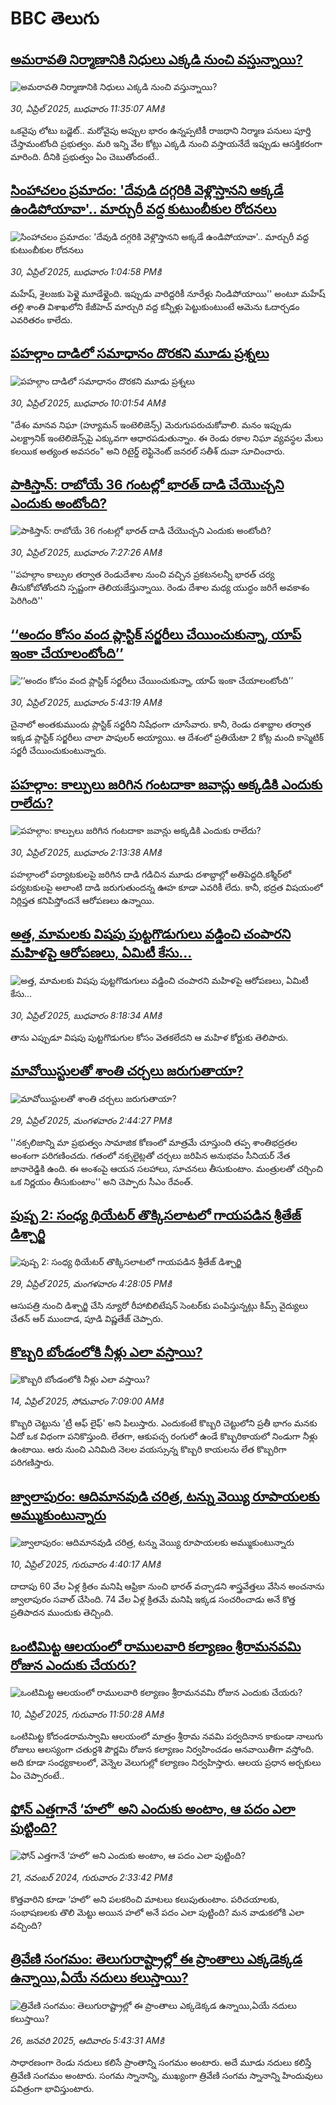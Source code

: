 # BBC తెలుగు## [అమరావతి నిర్మాణానికి నిధులు ఎక్కడి నుంచి వస్తున్నాయి?](https://www.bbc.com/telugu/articles/cpwz91d5l4eo?at_campaign=githubrss)![అమరావతి నిర్మాణానికి నిధులు ఎక్కడి నుంచి వస్తున్నాయి?](https://ichef.bbci.co.uk/ace/standard/240/cpsprodpb/009b/live/cc5aecd0-25b3-11f0-ba33-a19813bde9a6.jpg)_30, ఏప్రిల్ 2025, బుధవారం 11:35:07 AMకి_ఒకవైపు లోటు బడ్జెట్.. మరోవైపు అప్పుల భారం ఉన్నప్పటికీ రాజధాని నిర్మాణ పనులు పూర్తి చేస్తామంటోంది ప్రభుత్వం. మరి ఇన్ని వేల కోట్లు ఎక్కడి నుంచి వస్తాయనేదే ఇప్పుడు ఆసక్తికరంగా మారింది. దీనికి ప్రభుత్వం ఏం చెబుతోందంటే..## [సింహాచలం ప్రమాదం: 'దేవుడి దగ్గరికి వెళ్లొస్తానని అక్కడే ఉండిపోయావా'..  మార్చురీ వద్ద కుటుంబీకుల రోదనలు](https://www.bbc.com/telugu/articles/c2305ee12r9o?at_campaign=githubrss)![సింహాచలం ప్రమాదం: 'దేవుడి దగ్గరికి వెళ్లొస్తానని అక్కడే ఉండిపోయావా'..  మార్చురీ వద్ద కుటుంబీకుల రోదనలు](https://ichef.bbci.co.uk/ace/standard/240/cpsprodpb/fccc/live/87632ec0-25c3-11f0-841b-a5397059c731.jpg)_30, ఏప్రిల్ 2025, బుధవారం 1:04:58 PMకి_మహేష్, శైలజకు పెళ్లై మూడేళ్లైంది. ఇప్పుడు వారిద్దరికీ నూరేళ్లు నిండిపోయాయి'' అంటూ మహేష్ తల్లి శాంతి విశాఖలోని కేజీహెచ్ మార్చురి వద్ద కన్నీళ్లు పెట్టుకుంటుంటే ఆమెను ఓదార్చడం ఎవరితరం కాలేదు.## [పహల్గాం దాడిలో సమాధానం దొరకని మూడు ప్రశ్నలు](https://www.bbc.com/telugu/articles/cy0x60z17y4o?at_campaign=githubrss)![పహల్గాం దాడిలో సమాధానం దొరకని మూడు ప్రశ్నలు](https://ichef.bbci.co.uk/ace/standard/240/cpsprodpb/3f86/live/f4297230-2500-11f0-b26b-ab62c890638b.jpg)_30, ఏప్రిల్ 2025, బుధవారం 10:01:54 AMకి_"దేశం మానవ నిఘా (హ్యూమన్ ఇంటెలిజెన్స్) మెరుగుపరుచుకోవాలి. మనం ఇప్పుడు ఎలక్ట్రానిక్ ఇంటెలిజెన్స్‌పై ఎక్కువగా ఆధారపడుతున్నాం. ఈ రెండు రకాల నిఘా వ్యవస్థల మేలు కలయిక అత్యంత అవసరం" అని రిటైర్డ్ లెఫ్టినెంట్ జనరల్ సతీశ్ దువా సూచించారు.## [పాకిస్తాన్: రాబోయే 36 గంటల్లో భారత్ దాడి చేయొచ్చని ఎందుకు అంటోంది? ](https://www.bbc.com/telugu/articles/c05nqezv1vjo?at_campaign=githubrss)![పాకిస్తాన్: రాబోయే 36 గంటల్లో భారత్ దాడి చేయొచ్చని ఎందుకు అంటోంది? ](https://ichef.bbci.co.uk/ace/standard/240/cpsprodpb/5e43/live/8f19f410-258b-11f0-8c93-17b95c5aba9f.png)_30, ఏప్రిల్ 2025, బుధవారం 7:27:26 AMకి_''పహల్గాం కాల్పుల తర్వాత రెండుదేశాల నుంచి వచ్చిన ప్రకటనలన్నీ భారత్ చర్య తీసుకోబోతోందని స్పష్టంగా తెలియజేస్తున్నాయి. రెండు దేశాల మధ్య యుద్ధం జరిగే అవకాశం పెరిగింది''## [‘‘అందం కోసం వంద ప్లాస్టిక్ సర్జరీలు చేయించుకున్నా, యాప్ ఇంకా చేయాలంటోంది’’](https://www.bbc.com/telugu/articles/c5ylzl59z7xo?at_campaign=githubrss)![‘‘అందం కోసం వంద ప్లాస్టిక్ సర్జరీలు చేయించుకున్నా, యాప్ ఇంకా చేయాలంటోంది’’](https://ichef.bbci.co.uk/ace/standard/240/cpsprodpb/21d4/live/11992150-2405-11f0-8c2e-77498b1ce297.jpg)_30, ఏప్రిల్ 2025, బుధవారం 5:43:19 AMకి_చైనాలో అంతకుముందు ప్లాస్టిక్ సర్జరీని నిషేధంగా చూసేవారు. కానీ, రెండు దశాబ్దాల తర్వాత ఇక్కడ ప్లాస్టిక్ సర్జరీలు చాలా పాపులర్ అయ్యాయి. ఆ దేశంలో ప్రతియేటా 2 కోట్ల మంది కాస్మెటిక్ సర్జరీ చేయించుకుంటున్నారు.## [పహల్గాం: కాల్పులు జరిగిన గంటదాకా జవాన్లు అక్కడికి ఎందుకు రాలేదు?](https://www.bbc.com/telugu/articles/c4g26r3lrj0o?at_campaign=githubrss)![పహల్గాం: కాల్పులు జరిగిన గంటదాకా జవాన్లు అక్కడికి ఎందుకు రాలేదు?](https://ichef.bbci.co.uk/ace/standard/240/cpsprodpb/ba75/live/ae3d33a0-2560-11f0-b10a-cf917f51c6f9.jpg)_30, ఏప్రిల్ 2025, బుధవారం 2:13:38 AMకి_పహల్గాంలో పర్యాటకులపై జరిగిన దాడి గడిచిన మూడు దశాబ్దాల్లో అతిపెద్దది.కశ్మీర్‌లో పర్యటకులపై అలాంటి దాడి జరుగుతుందన్న ఊహ కూడా ఎవరికీ లేదు. కానీ, భద్రత విషయంలో  నిర్లిప్తత కనిపిస్తోందనే ఆరోపణలు ఉన్నాయి.## [అత్త, మామలకు విషపు పుట్టగొడుగులు వడ్డించి చంపారని మహిళపై ఆరోపణలు, ఏమిటీ కేసు...](https://www.bbc.com/telugu/articles/c0m97llpdepo?at_campaign=githubrss)![అత్త, మామలకు విషపు పుట్టగొడుగులు వడ్డించి చంపారని మహిళపై ఆరోపణలు, ఏమిటీ కేసు...](https://ichef.bbci.co.uk/ace/standard/240/cpsprodpb/b512/live/c2965af0-258f-11f0-8c93-17b95c5aba9f.jpg)_30, ఏప్రిల్ 2025, బుధవారం 8:18:34 AMకి_తాను ఎప్పుడూ విషపు పుట్టగొడుగుల కోసం వెతకలేదని ఆ మహిళ కోర్టుకు తెలిపారు.## [మావోయిస్టులతో శాంతి చర్చలు జరుగుతాయా?](https://www.bbc.com/telugu/articles/c14xy44k15ko?at_campaign=githubrss)![మావోయిస్టులతో శాంతి చర్చలు జరుగుతాయా?](https://ichef.bbci.co.uk/ace/standard/240/cpsprodpb/e851/live/da8407d0-2507-11f0-b26b-ab62c890638b.png)_29, ఏప్రిల్ 2025, మంగళవారం 2:44:27 PMకి_''నక్సలిజాన్ని మా ప్రభుత్వం సామాజిక కోణంలో మాత్రమే చూస్తుంది తప్ప శాంతిభద్రతల అంశంగా పరిగణించదు. గతంలో నక్సలైట్లతో చర్చలు జరిపిన అనుభవం సీనియర్ నేత జానారెడ్డికి ఉంది. ఈ అంశంపై ఆయన సలహాలు, సూచనలు తీసుకుంటాం. మంత్రులతో చర్చించి ఒక నిర్ణయం తీసుకుంటాం'' అని చెప్పారు సీఎం రేవంత్.## [పుష్ప 2: సంధ్య థియేటర్ తొక్కిసలాటలో గాయపడిన శ్రీతేజ్ డిశ్చార్జి](https://www.bbc.com/telugu/articles/c793gn334vpo?at_campaign=githubrss)![పుష్ప 2: సంధ్య థియేటర్ తొక్కిసలాటలో గాయపడిన శ్రీతేజ్ డిశ్చార్జి](https://ichef.bbci.co.uk/ace/standard/240/cpsprodpb/ab9a/live/a19060a0-2515-11f0-8f57-b7237f6a66e6.jpg)_29, ఏప్రిల్ 2025, మంగళవారం 4:28:05 PMకి_ఆసుపత్రి నుంచి డిశ్చార్జి చేసి న్యూరో రీహాబిలిటేషన్ సెంటర్‌కు పంపిస్తున్నట్లు కిమ్స్ వైద్యులు చేతన్ ఆర్ ముందాడ, పూడి విష్ణతేజ్ చెప్పారు.## [కొబ్బరి బోండంలోకి నీళ్లు ఎలా వస్తాయి?](https://www.bbc.com/telugu/articles/czjn4mzxxy8o?at_campaign=githubrss)![కొబ్బరి బోండంలోకి నీళ్లు ఎలా వస్తాయి?](https://ichef.bbci.co.uk/ace/standard/240/cpsprodpb/46c5/live/684a55e0-18fd-11f0-8b11-7756b7b808cc.jpg)_14, ఏప్రిల్ 2025, సోమవారం 7:09:00 AMకి_కొబ్బరి చెట్టును 'ట్రీ ఆఫ్ లైఫ్' అని పిలుస్తారు. ఎందుకంటే కొబ్బరి చెట్టులోని ప్రతీ భాగం మనకు ఏదో ఒక విధంగా పనికొస్తుంది. లేతగా, ఆకుపచ్చ రంగులో ఉండే కొబ్బరికాయలో నిండుగా నీళ్లు ఉంటాయి. ఆరు నుంచి ఎనిమిది నెలల వయస్సున్న కొబ్బరి కాయలను లేత కొబ్బరిగా పరిగణిస్తారు.## [జ్వాలాపురం: ఆదిమానవుడి చరిత్ర, టన్ను వెయ్యి రూపాయలకు అమ్ముకుంటున్నారు ](https://www.bbc.com/telugu/articles/creqqnwdd5qo?at_campaign=githubrss)![జ్వాలాపురం: ఆదిమానవుడి చరిత్ర, టన్ను వెయ్యి రూపాయలకు అమ్ముకుంటున్నారు ](https://ichef.bbci.co.uk/ace/standard/240/cpsprodpb/765e/live/b472e2d0-15b4-11f0-842b-a7355694993d.jpg)_10, ఏప్రిల్ 2025, గురువారం 4:40:17 AMకి_దాదాపు 60 వేల ఏళ్ల క్రితం మనిషి ఆఫ్రికా నుంచి భారత్ వచ్చాడని శాస్త్రవేత్తలు వేసిన అంచనాను జ్వాలాపురం సవాల్ చేసింది. 74 వేల ఏళ్ల క్రితమే మనిషి ఇక్కడ సంచరించాడు అనే కొత్త ప్రతిపాదన ముందుకు తెచ్చింది.## [ఒంటిమిట్ట ఆలయంలో రాములవారి కల్యాణం శ్రీరామనవమి రోజున ఎందుకు చేయరు?](https://www.bbc.com/telugu/articles/ce822j5e465o?at_campaign=githubrss)![ఒంటిమిట్ట ఆలయంలో రాములవారి కల్యాణం శ్రీరామనవమి రోజున ఎందుకు చేయరు?](https://ichef.bbci.co.uk/ace/standard/240/cpsprodpb/fed5/live/25534d40-1601-11f0-b58a-6113af226972.jpg)_10, ఏప్రిల్ 2025, గురువారం 11:50:28 AMకి_ఒంటిమిట్ట కోదండరామస్వామి ఆలయంలో మాత్రం శ్రీరామ నవమి పర్వదినాన కాకుండా నాలుగు రోజులు ఆలస్యంగా చతుర్దశి పౌర్ణమి రోజున కల్యాణం నిర్వహించడం ఆనవాయితీగా వస్తోంది. అది కూడా సంధ్యకాలంలో, వెన్నెల వెలుగుల్లో కల్యాణం నిర్వహిస్తారు. ఆలయ ప్రధాన అర్చకులు ఏం చెప్పారంటే..## [ఫోన్ ఎత్తగానే ‘హలో’ అని ఎందుకు అంటాం, ఆ పదం ఎలా పుట్టింది?](https://www.bbc.com/telugu/articles/cgj7x7gdjq4o?at_campaign=githubrss)![ఫోన్ ఎత్తగానే ‘హలో’ అని ఎందుకు అంటాం, ఆ పదం ఎలా పుట్టింది?](https://ichef.bbci.co.uk/ace/standard/240/cpsprodpb/0618/live/7a20ebb0-a807-11ef-b21e-5359bd56d02f.jpg)_21, నవంబర్ 2024, గురువారం 2:33:42 PMకి_కొత్తవారిని కూడా ‘హలో’ అని పలకరించి మాటలు కలుపుతుంటాం.  పరిచయాలకు, సంభాషణలకు తొలి మెట్టు అయిన హలో అనే పదం ఎలా పుట్టింది? మన వాడుకలోకి ఎలా వచ్చింది?## [త్రివేణి సంగమం: తెలుగురాష్ట్రాల్లో ఈ ప్రాంతాలు ఎక్కడెక్కడ ఉన్నాయి,ఏయే నదులు కలుస్తాయి? ](https://www.bbc.com/telugu/articles/cz7elrr17jeo?at_campaign=githubrss)![త్రివేణి సంగమం: తెలుగురాష్ట్రాల్లో ఈ ప్రాంతాలు ఎక్కడెక్కడ ఉన్నాయి,ఏయే నదులు కలుస్తాయి? ](https://ichef.bbci.co.uk/ace/standard/240/cpsprodpb/9dad/live/7f50e780-da42-11ef-a37f-eba91255dc3d.jpg)_26, జనవరి 2025, ఆదివారం 5:43:31 AMకి_సాధారణంగా రెండు నదులు కలిసే ప్రాంతాన్ని సంగమం అంటారు. అదే మూడు నదులు కలిస్తే త్రివేణి సంగమం అంటారు. సంగమ స్నానాన్ని, ముఖ్యంగా త్రివేణి సంగమ స్నానాన్ని హిందువులు పవిత్రంగా భావిస్తుంటారు.